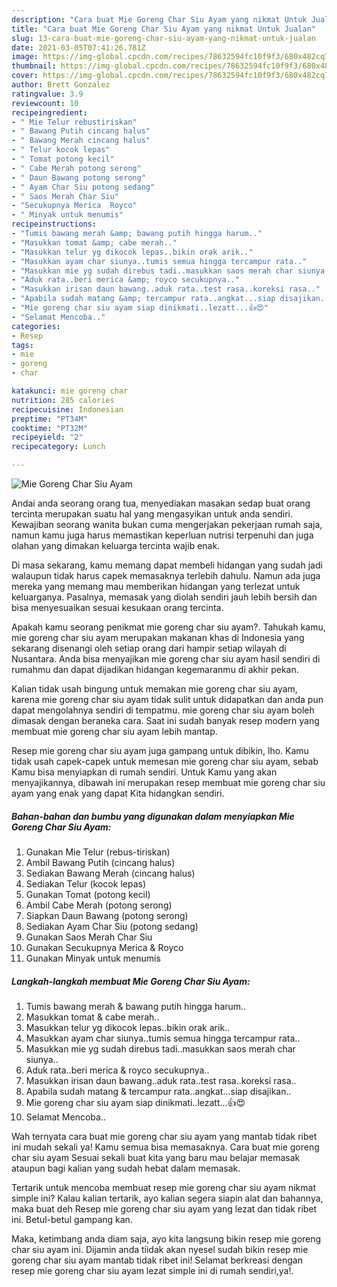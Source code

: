 ```yaml
---
description: "Cara buat Mie Goreng Char Siu Ayam yang nikmat Untuk Jualan"
title: "Cara buat Mie Goreng Char Siu Ayam yang nikmat Untuk Jualan"
slug: 13-cara-buat-mie-goreng-char-siu-ayam-yang-nikmat-untuk-jualan
date: 2021-03-05T07:41:26.781Z
image: https://img-global.cpcdn.com/recipes/78632594fc10f9f3/680x482cq70/mie-goreng-char-siu-ayam-foto-resep-utama.jpg
thumbnail: https://img-global.cpcdn.com/recipes/78632594fc10f9f3/680x482cq70/mie-goreng-char-siu-ayam-foto-resep-utama.jpg
cover: https://img-global.cpcdn.com/recipes/78632594fc10f9f3/680x482cq70/mie-goreng-char-siu-ayam-foto-resep-utama.jpg
author: Brett Gonzalez
ratingvalue: 3.9
reviewcount: 10
recipeingredient:
- " Mie Telur rebustiriskan"
- " Bawang Putih cincang halus"
- " Bawang Merah cincang halus"
- " Telur kocok lepas"
- " Tomat potong kecil"
- " Cabe Merah potong serong"
- " Daun Bawang potong serong"
- " Ayam Char Siu potong sedang"
- " Saos Merah Char Siu"
- "Secukupnya Merica  Royco"
- " Minyak untuk menumis"
recipeinstructions:
- "Tumis bawang merah &amp; bawang putih hingga harum.."
- "Masukkan tomat &amp; cabe merah.."
- "Masukkan telur yg dikocok lepas..bikin orak arik.."
- "Masukkan ayam char siunya..tumis semua hingga tercampur rata.."
- "Masukkan mie yg sudah direbus tadi..masukkan saos merah char siunya.."
- "Aduk rata..beri merica &amp; royco secukupnya.."
- "Masukkan irisan daun bawang..aduk rata..test rasa..koreksi rasa.."
- "Apabila sudah matang &amp; tercampur rata..angkat...siap disajikan.."
- "Mie goreng char siu ayam siap dinikmati..lezatt...👍😍"
- "Selamat Mencoba.."
categories:
- Resep
tags:
- mie
- goreng
- char

katakunci: mie goreng char 
nutrition: 285 calories
recipecuisine: Indonesian
preptime: "PT34M"
cooktime: "PT32M"
recipeyield: "2"
recipecategory: Lunch

---
```



![Mie Goreng Char Siu Ayam](https://img-global.cpcdn.com/recipes/78632594fc10f9f3/680x482cq70/mie-goreng-char-siu-ayam-foto-resep-utama.jpg)

Andai anda seorang orang tua, menyediakan masakan sedap buat orang tercinta merupakan suatu hal yang mengasyikan untuk anda sendiri. Kewajiban seorang  wanita bukan cuma mengerjakan pekerjaan rumah saja, namun kamu juga harus memastikan keperluan nutrisi terpenuhi dan juga olahan yang dimakan keluarga tercinta wajib enak.

Di masa  sekarang, kamu memang dapat membeli hidangan yang sudah jadi walaupun tidak harus capek memasaknya terlebih dahulu. Namun ada juga mereka yang memang mau memberikan hidangan yang terlezat untuk keluarganya. Pasalnya, memasak yang diolah sendiri jauh lebih bersih dan bisa menyesuaikan sesuai kesukaan orang tercinta. 



Apakah kamu seorang penikmat mie goreng char siu ayam?. Tahukah kamu, mie goreng char siu ayam merupakan makanan khas di Indonesia yang sekarang disenangi oleh setiap orang dari hampir setiap wilayah di Nusantara. Anda bisa menyajikan mie goreng char siu ayam hasil sendiri di rumahmu dan dapat dijadikan hidangan kegemaranmu di akhir pekan.

Kalian tidak usah bingung untuk memakan mie goreng char siu ayam, karena mie goreng char siu ayam tidak sulit untuk didapatkan dan anda pun dapat mengolahnya sendiri di tempatmu. mie goreng char siu ayam boleh dimasak dengan beraneka cara. Saat ini sudah banyak resep modern yang membuat mie goreng char siu ayam lebih mantap.

Resep mie goreng char siu ayam juga gampang untuk dibikin, lho. Kamu tidak usah capek-capek untuk memesan mie goreng char siu ayam, sebab Kamu bisa menyiapkan di rumah sendiri. Untuk Kamu yang akan menyajikannya, dibawah ini merupakan resep membuat mie goreng char siu ayam yang enak yang dapat Kita hidangkan sendiri.

<!--inarticleads1-->

##### Bahan-bahan dan bumbu yang digunakan dalam menyiapkan Mie Goreng Char Siu Ayam:

1. Gunakan  Mie Telur (rebus-tiriskan)
1. Ambil  Bawang Putih (cincang halus)
1. Sediakan  Bawang Merah (cincang halus)
1. Sediakan  Telur (kocok lepas)
1. Gunakan  Tomat (potong kecil)
1. Ambil  Cabe Merah (potong serong)
1. Siapkan  Daun Bawang (potong serong)
1. Sediakan  Ayam Char Siu (potong sedang)
1. Gunakan  Saos Merah Char Siu
1. Gunakan Secukupnya Merica &amp; Royco
1. Gunakan  Minyak untuk menumis




<!--inarticleads2-->

##### Langkah-langkah membuat Mie Goreng Char Siu Ayam:

1. Tumis bawang merah &amp; bawang putih hingga harum..
1. Masukkan tomat &amp; cabe merah..
1. Masukkan telur yg dikocok lepas..bikin orak arik..
1. Masukkan ayam char siunya..tumis semua hingga tercampur rata..
1. Masukkan mie yg sudah direbus tadi..masukkan saos merah char siunya..
1. Aduk rata..beri merica &amp; royco secukupnya..
1. Masukkan irisan daun bawang..aduk rata..test rasa..koreksi rasa..
1. Apabila sudah matang &amp; tercampur rata..angkat...siap disajikan..
1. Mie goreng char siu ayam siap dinikmati..lezatt...👍😍
1. Selamat Mencoba..




Wah ternyata cara buat mie goreng char siu ayam yang mantab tidak ribet ini mudah sekali ya! Kamu semua bisa memasaknya. Cara buat mie goreng char siu ayam Sesuai sekali buat kita yang baru mau belajar memasak ataupun bagi kalian yang sudah hebat dalam memasak.

Tertarik untuk mencoba membuat resep mie goreng char siu ayam nikmat simple ini? Kalau kalian tertarik, ayo kalian segera siapin alat dan bahannya, maka buat deh Resep mie goreng char siu ayam yang lezat dan tidak ribet ini. Betul-betul gampang kan. 

Maka, ketimbang anda diam saja, ayo kita langsung bikin resep mie goreng char siu ayam ini. Dijamin anda tiidak akan nyesel sudah bikin resep mie goreng char siu ayam mantab tidak ribet ini! Selamat berkreasi dengan resep mie goreng char siu ayam lezat simple ini di rumah sendiri,ya!.

